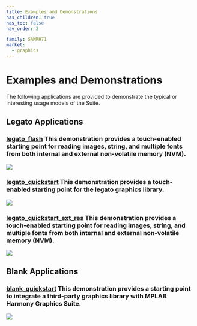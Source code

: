 ```yaml
---
title: Examples and Demonstrations
has_children: true
has_toc: false
nav_order: 2

family: SAMRH71
market:
  - graphics
---
```


# Examples and Demonstrations

The following applications are provided to demonstrate the typical or interesting usage models of the Suite.

## Legato Applications
### [legato_flash](legato_flash/readme.md) This demonstration provides a touch-enabled starting point for reading images, string, and multiple fonts from both internal and external non-volatile memory (NVM).

![](../imaages/aria_quickstart_x_r_e70_xu_tm4301b_run1.png)

### [legato_quickstart](legato_quickstart/readme.md) This demonstration provides a touch-enabled starting point for the legato graphics library.

![](../imaages/aria_quickstart_x_r_e70_xu_tm4301b_run1.png)


### [legato_quickstart_ext_res](legato_quickstart_ext_res/readme.md) This demonstration provides a touch-enabled starting point for reading images, string, and multiple fonts from both internal and external non-volatile memory (NVM).

![](../imaages/aria_quickstart_x_r_e70_xu_tm4301b_run1.png)


## Blank Applications

### [blank_quickstart](blank_quickstart/readme.md) This demonstration provides a starting point to integrate a third-party graphics library with MPLAB Harmony Graphics Suite.

![](../imaages/aria_quickstart_x_r_e70_xu_tm4301b_run1.png)

